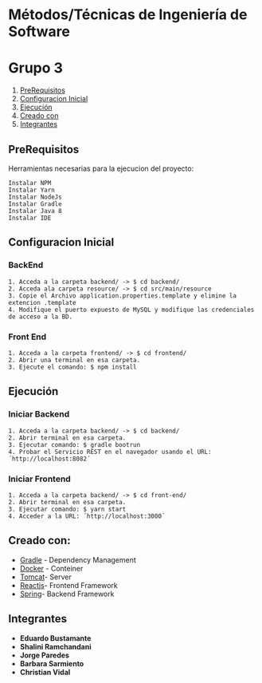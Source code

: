 # Métodos/Técnicas de Ingeniería de Software
# Grupo 3

1. [PreRequisitos](#prerequisitos)
1. [Configuracion Inicial](#configuracion-inicial)
1. [Ejecución](#ejecución)
1. [Creado con](#creado-con)
1. [Integrantes](#integrantes)

## PreRequisitos
Herramientas necesarias para la ejecucion del proyecto:
```
Instalar NPM
Instalar Yarn
Instalar NodeJs
Instalar Gradle
Instalar Java 8
Instalar IDE
```
## Configuracion Inicial

### BackEnd
```
1. Acceda a la carpeta backend/ -> $ cd backend/
2. Acceda ala carpeta resource/ -> $ cd src/main/resource
3. Copie el Archivo application.properties.template y elimine la extencion .template
4. Modifique el puerto expuesto de MySQL y modifique las credenciales de acceso a la BD.
```

### Front End

```
1. Acceda a la carpeta frontend/ -> $ cd frontend/
2. Abrir una terminal en esa carpeta.
3. Ejecute el comando: $ npm install
```
## Ejecución

### Iniciar Backend

```
1. Acceda a la carpeta backend/ -> $ cd backend/
2. Abrir terminal en esa carpeta.
3. Ejecutar comando: $ gradle bootrun
4. Probar el Servicio REST en el navegador usando el URL: ´http://localhost:8082´
```

### Iniciar Frontend

```
1. Acceda a la carpeta backend/ -> $ cd front-end/
2. Abrir terminal en esa carpeta.
3. Ejecutar comando: $ yarn start
4. Acceder a la URL: ´http://localhost:3000´
```
## Creado con:

* [Gradle](https://gradle.org/) - Dependency Management
* [Docker](https://www.docker.com/) - Conteiner
* [Tomcat](http://tomcat.apache.org/)- Server
* [Reactjs](https://reactjs.org/)- Frontend Framework
* [Spring](https://spring.io/)- Backend Framework


## Integrantes

* **Eduardo Bustamante**
* **Shalini Ramchandani**
* **Jorge Paredes**
* **Barbara Sarmiento**
* **Christian Vidal**

